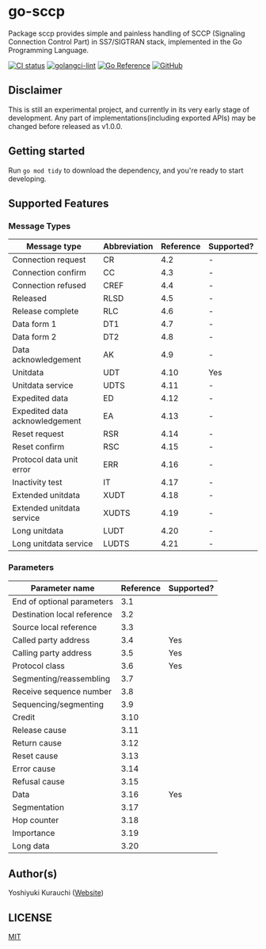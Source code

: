 # go-sccp

Package sccp provides simple and painless handling of SCCP (Signaling Connection Control Part) in SS7/SIGTRAN stack, implemented in the Go Programming Language.

[![CI status](https://github.com/dmisol/go-sccp/actions/workflows/go.yml/badge.svg)](https://github.com/dmisol/go-sccp/actions/workflows/go.yml)
[![golangci-lint](https://github.com/dmisol/go-sccp/actions/workflows/golangci-lint.yml/badge.svg)](https://github.com/dmisol/go-sccp/actions/workflows/golangci-lint.yml)
[![Go Reference](https://pkg.go.dev/badge/github.com/dmisol/go-sccp.svg)](https://pkg.go.dev/github.com/dmisol/go-sccp)
[![GitHub](https://img.shields.io/github/license/mashape/apistatus.svg)](https://github.com/dmisol/go-sccp/blob/master/LICENSE)

## Disclaimer

This is still an experimental project, and currently in its very early stage of development. Any part of implementations(including exported APIs) may be changed before released as v1.0.0.

## Getting started

Run `go mod tidy` to download the dependency, and you're ready to start developing.

## Supported Features

### Message Types

| Message type                   | Abbreviation | Reference | Supported? |
| ------------------------------ | ------------ | --------- | ---------- |
| Connection request             | CR           | 4.2       | -          |
| Connection confirm             | CC           | 4.3       | -          |
| Connection refused             | CREF         | 4.4       | -          |
| Released                       | RLSD         | 4.5       | -          |
| Release complete               | RLC          | 4.6       | -          |
| Data form 1                    | DT1          | 4.7       | -          |
| Data form 2                    | DT2          | 4.8       | -          |
| Data acknowledgement           | AK           | 4.9       | -          |
| Unitdata                       | UDT          | 4.10      | Yes        |
| Unitdata service               | UDTS         | 4.11      | -          |
| Expedited data                 | ED           | 4.12      | -          |
| Expedited data acknowledgement | EA           | 4.13      | -          |
| Reset request                  | RSR          | 4.14      | -          |
| Reset confirm                  | RSC          | 4.15      | -          |
| Protocol data unit error       | ERR          | 4.16      | -          |
| Inactivity test                | IT           | 4.17      | -          |
| Extended unitdata              | XUDT         | 4.18      | -          |
| Extended unitdata service      | XUDTS        | 4.19      | -          |
| Long unitdata                  | LUDT         | 4.20      | -          |
| Long unitdata service          | LUDTS        | 4.21      | -          |

### Parameters

| Parameter name              | Reference | Supported? |
| --------------------------- | --------- | ---------- |
| End of optional parameters  | 3.1       |            |
| Destination local reference | 3.2       |            |
| Source local reference      | 3.3       |            |
| Called party address        | 3.4       | Yes        |
| Calling party address       | 3.5       | Yes        |
| Protocol class              | 3.6       | Yes        |
| Segmenting/reassembling     | 3.7       |            |
| Receive sequence number     | 3.8       |            |
| Sequencing/segmenting       | 3.9       |            |
| Credit                      | 3.10      |            |
| Release cause               | 3.11      |            |
| Return cause                | 3.12      |            |
| Reset cause                 | 3.13      |            |
| Error cause                 | 3.14      |            |
| Refusal cause               | 3.15      |            |
| Data                        | 3.16      | Yes        |
| Segmentation                | 3.17      |            |
| Hop counter                 | 3.18      |            |
| Importance                  | 3.19      |            |
| Long data                   | 3.20      |            |

## Author(s)

Yoshiyuki Kurauchi ([Website](https://wmnsk.com/)) 

## LICENSE

[MIT](https://github.com/dmisol/go-sccp/blob/master/LICENSE)
